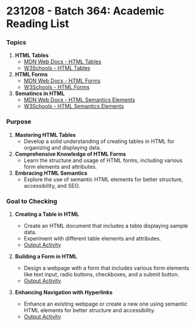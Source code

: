 # 231208 - Batch 364:  Academic Reading List 


### **Topics**

1. **HTML Tables**
    - [MDN Web Docs - HTML Tables](https://developer.mozilla.org/en-US/docs/Web/HTML/Element/table)
    - [W3Schools - HTML Tables](https://www.w3schools.com/html/html_tables.asp)
2. **HTML Forms**
    - [MDN Web Docs - HTML Forms](https://developer.mozilla.org/en-US/docs/Learn/Forms)
    - [W3Schools - HTML Forms](https://www.w3schools.com/html/html_forms.asp)
3. **Sematincs in HTML**
    - [MDN Web Docs - HTML Semantics Elements](https://developer.mozilla.org/en-US/docs/Glossary/Semantics#section_2)
    - [W3Schools - HTML Semantics Elements](https://www.w3schools.com/html/html5_semantic_elements.asp)


### **Purpose**

1. **Mastering HTML Tables**
    - Develop a solid understanding of creating tables in HTML for organizing and displaying data.
2. **Comprehensive Knowledge of HTML Forms**
    - Learn the structure and usage of HTML forms, including various form elements and attributes.
3. **Embracing HTML Semantics**
    - Explore the use of semantic HTML elements for better structure, accessibility, and SEO.


### **Goal to Checking**

1. **Creating a Table in HTML**
    - Create an HTML document that includes a table displaying sample data.
    - Experiment with different table elements and attributes.
    - [Output Activity](https://freeimage.host/i/JIWU7Hv)

2. **Building a Form in HTML**
    - Design a webpage with a form that includes various form elements like text input, radio buttons, checkboxes, and a submit button. 
    - [Output Activity](https://freeimage.host/i/JIWgsYG)

3. **Enhancing Navigation with Hyperlinks**
    - Enhance an existing webpage or create a new one using semantic HTML elements for better structure and accessibility.
    - [Output Activity](https://freeimage.host/i/JIWrV9f)